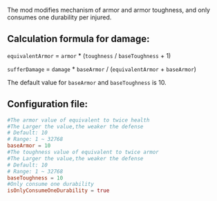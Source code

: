 The mod modifies mechanism of armor and armor toughness, and only consumes one durability per injured.

## Calculation formula for damage:

`equivalentArmor` = `armor` * (`toughness` / `baseToughness` + 1)

`sufferDamage` = `damage` * `baseArmor` / (`equivalentArmor` + `baseArmor`)

The default value for `baseArmor` and `baseToughness` is 10.

## Configuration file:

```toml
#The armor value of equivalent to twice health
#The Larger the value,the weaker the defense
# Default: 10
# Range: 1 ~ 32768
baseArmor = 10
#The toughness value of equivalent to twice armor
#The Larger the value,the weaker the defense
# Default: 10
# Range: 1 ~ 32768
baseToughness = 10
#Only consume one durability
isOnlyConsumeOneDurability = true
```

